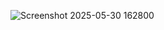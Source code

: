 ![Screenshot 2025-05-30 162800](https://github.com/user-attachments/assets/8522d605-efcd-4348-9cce-3df4bc55644a)
